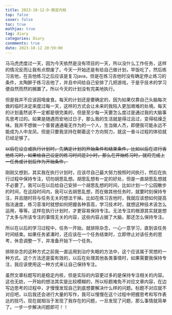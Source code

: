 ```yaml
---
title: 2023-10-12-D-稳定内核
top: false
cover: false
toc: true
mathjax: true
tag: diary
categories: Diary
conmments: true
date: 2023-10-12 20:59:00
---
```


马马虎虎度过一天，因为今天依然是没有项目的一天，所以没什么工作任务，这样的情况反而让我有点颓废了。今天一开始还是有给自己做计划，早饭吃了，然后练习吉他，在吉他练习之后应该是复习java，但是在练习吉他时没有确定停止练习的条件，太陶醉于练习吉他了，并且中间给自己安排了几把游戏，于是乎技术的学习便自然而然的搁置了。所以今天的计划没有完美地执行。

但是我并不应该因噎废食。每天的计划还是要确定的，因为如果仅靠自己头脑每次做的临时决定来度过每一天，这样的方式会让未来的我陷入更加艰难的处境。每天的计划虽然说不一定都是很完美的，但是至少每一天要怎么度过是通过我的大脑事先思考过的。如果是随遇而安地过日子，那么我的生活就是得过且过，变得枯燥乏味。我并不想做一个普普通通毫无作为的一个人，生当做人杰，即便我可能永远不能成为人中龙凤，但是只要我坚持在朝着这个方向努力，就这一奋斗过程的体验就已经足够了。

~~以后在设立或执行计划时，先确定计划的开始条件和结束条件，比如以后在进行吉他练习时，如果给自己设定的练习时间是2小时，那么在开始练习时，就将完成上一任务或计划后作为开始条件，~~

刚刚又想到，其实我在执行计划时，应该尽自己最大努力按照时间执行，然后在执行过程中保持专注，切勿胡思乱想。胡思乱想有一定的好处，但是一直胡思乱想就不必要了。我可以在以后给自己安排一个胡思乱想的时间，比如计划一个公园散步的时间，在这段时间内，我可以去胡思乱想，而在做其他任务时，就要时刻保持专注，并且随时将与任务无关的想法干掉。比如在练习吉他时，我就应该想如何提高指法速度，练习音准时就想如何把握各种音高，学习技术时，就想这种技术该怎么运用，等等。这样在执行计划时，才更容易保持专注。无法专注的根源其实就是想了太多与所该专注的事情无关的内容，这些内容占据了大脑，那还怎么保持专注。

所以在以后的学习过程中，任务一开始，就排除杂念，一心一意学习，直到该任务时间结束。如果任务紧凑时，还应该在一个任务结束时，立即停止对该任务的思考，休息调整一下，并准备开始下一个任务。

排除杂念的这种方式之前我一直运用到治疗失眠的方法中，这个应该属于冥想的一种方式。这个方法还是蛮有效的，以后在处理其他各类事情时，如果需要我保持专注，我应该使用这一种方式来让自己保持专注。

虽然文章标题写的是稳定内核，但是实际的内容更过多的是保持专注相关的内容。这也无妨，一开始的想法其实是比较模糊的，所以标题难免不对应文章内容，在边写边思考的过程中，才慢慢发现自己到底想要解决什么样的问题。标题不对应就不对应吧，以后我还会进行大量的写作，我可以慢慢在这个过程中把握思考和写作表达的技巧，现在就相当于发现了我存在的问题，一旦发现了问题，那么事情就简单了。一步一步解决问题即可！！
